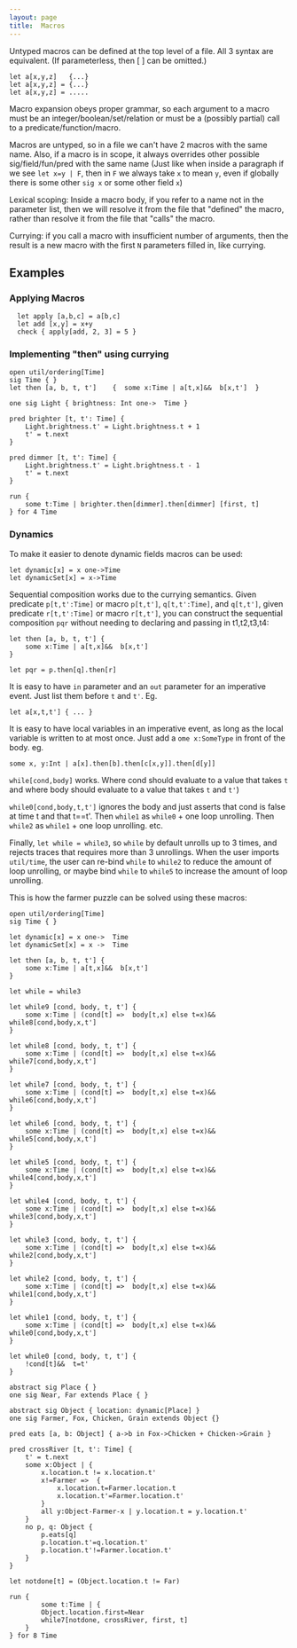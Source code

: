 ```yaml
---
layout: page
title:  Macros
---
```


Untyped macros can be defined at the top level of a file. All 3 syntax are equivalent.  (If parameterless, 
then [ ] can be omitted.)

    let a[x,y,z]   {...}
    let a[x,y,z] = {...}
    let a[x,y,z] = .....

Macro expansion obeys proper grammar, so each argument to a macro must be an integer/boolean/set/relation or must be a (possibly partial) call to a predicate/function/macro.

Macros are untyped, so in a file we can't have 2 macros with the same name. Also, if a macro is in scope, it always overrides other possible sig/field/fun/pred with the same name (Just like when inside a paragraph if we see `let x=y | F`, then in `F` we always take `x` to mean `y`, even if globally there is some other `sig x` or some other field `x`)

Lexical scoping: Inside a macro body, if you refer to a name not in the parameter list, then we will resolve it from the file that "defined" the macro, rather than resolve it from the file that "calls" the macro.

Currying: if you call a macro with insufficient number of arguments, then the result is a new macro with the first `N` parameters filled in, like currying.


## Examples

### Applying Macros

      let apply [a,b,c] = a[b,c]
      let add [x,y] = x+y
      check { apply[add, 2, 3] = 5 }

### Implementing "then" using currying

    open util/ordering[Time]
    sig Time { }
    let then [a, b, t, t']    {  some x:Time | a[t,x]&&  b[x,t']  }

    one sig Light { brightness: Int one->  Time }

    pred brighter [t, t': Time] {
        Light.brightness.t' = Light.brightness.t + 1
        t' = t.next
    }

    pred dimmer [t, t': Time] {
        Light.brightness.t' = Light.brightness.t - 1
        t' = t.next
    }

    run {
        some t:Time | brighter.then[dimmer].then[dimmer] [first, t]
    } for 4 Time

### Dynamics 

To make it easier to denote dynamic fields macros can be used:

    let dynamic[x] = x one->Time
    let dynamicSet[x] = x->Time

Sequential composition works due to the currying semantics. Given predicate `p[t,t':Time]` or macro `p[t,t']`, `q[t,t':Time]`, and `q[t,t']`, given predicate `r[t,t':Time]` or macro `r[t,t']`, you can construct the sequential composition `pqr` without needing to declaring and passing in t1,t2,t3,t4: 

    let then [a, b, t, t'] {
        some x:Time | a[t,x]&&  b[x,t']
    }

    let pqr = p.then[q].then[r]

It is easy to have `in` parameter and an `out` parameter for an imperative event. Just list them before `t` and `t'`. Eg. 

    let a[x,t,t'] { ... }

It is easy to have local variables in an imperative event, as long as the local variable is written to at most once. Just add a `ome x:SomeType` in front of the body. eg. 

    some x, y:Int | a[x].then[b].then[c[x,y]].then[d[y]]

`while[cond,body]` works. Where cond should evaluate to a value that takes `t` and where body should evaluate to a value that takes `t` and `t'`)

`while0[cond,body,t,t']` ignores the body and just asserts that cond is false at time t and that t==t'. Then `while1` as `while0` + one loop unrolling. Then `while2` as `while1` + one loop unrolling. etc.

Finally, `let while = while3`, so `while` by default unrolls up to 3 times, and rejects traces that requires more than 3 unrollings. When the user imports `util/time`, the user can re-bind `while` to `while2`  to reduce the amount of loop unrolling, or maybe bind `while` to `while5` to increase the amount of loop unrolling.

This is how the farmer puzzle can be solved using these macros:

    open util/ordering[Time]
    sig Time { }

    let dynamic[x] = x one->  Time
    let dynamicSet[x] = x ->  Time

    let then [a, b, t, t'] {
        some x:Time | a[t,x]&&  b[x,t']
    }

    let while = while3

    let while9 [cond, body, t, t'] {
        some x:Time | (cond[t] =>  body[t,x] else t=x)&&  while8[cond,body,x,t']
    }

    let while8 [cond, body, t, t'] {
        some x:Time | (cond[t] =>  body[t,x] else t=x)&&  while7[cond,body,x,t']
    }

    let while7 [cond, body, t, t'] {
        some x:Time | (cond[t] =>  body[t,x] else t=x)&&  while6[cond,body,x,t']
    }

    let while6 [cond, body, t, t'] {
        some x:Time | (cond[t] =>  body[t,x] else t=x)&&  while5[cond,body,x,t']
    }

    let while5 [cond, body, t, t'] {
        some x:Time | (cond[t] =>  body[t,x] else t=x)&&  while4[cond,body,x,t']
    }

    let while4 [cond, body, t, t'] {
        some x:Time | (cond[t] =>  body[t,x] else t=x)&&  while3[cond,body,x,t']
    }

    let while3 [cond, body, t, t'] {
        some x:Time | (cond[t] =>  body[t,x] else t=x)&&  while2[cond,body,x,t']
    }

    let while2 [cond, body, t, t'] {
        some x:Time | (cond[t] =>  body[t,x] else t=x)&&  while1[cond,body,x,t']
    }

    let while1 [cond, body, t, t'] {
        some x:Time | (cond[t] =>  body[t,x] else t=x)&&  while0[cond,body,x,t']
    }

    let while0 [cond, body, t, t'] {
        !cond[t]&&  t=t'
    }

    abstract sig Place { }
    one sig Near, Far extends Place { }

    abstract sig Object { location: dynamic[Place] }
    one sig Farmer, Fox, Chicken, Grain extends Object {}

    pred eats [a, b: Object] { a->b in Fox->Chicken + Chicken->Grain }

    pred crossRiver [t, t': Time] {
        t' = t.next
        some x:Object | {
            x.location.t != x.location.t'
            x!=Farmer =>  {
                x.location.t=Farmer.location.t
                x.location.t'=Farmer.location.t'
            }
            all y:Object-Farmer-x | y.location.t = y.location.t'
        }
        no p, q: Object {
            p.eats[q]
            p.location.t'=q.location.t'
            p.location.t'!=Farmer.location.t'
        }
    }

    let notdone[t] = (Object.location.t != Far)

    run {
            some t:Time | {
            Object.location.first=Near
            while7[notdone, crossRiver, first, t]
        }
    } for 8 Time
